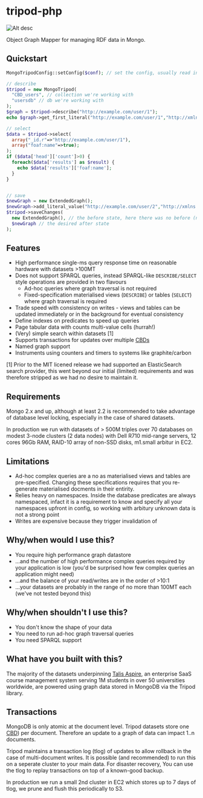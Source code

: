 tripod-php
==========

![Alt desc](http://95.138.143.82:3002/builds/TRI/status.png)

Object Graph Mapper for managing RDF data in Mongo.

Quickstart
----

```php
MongoTripodConfig::setConfig($conf); // set the config, usually read in as JSON from a file

// describe
$tripod = new MongoTripod(
  "CBD_users", // collection we're working with
  "usersdb" // db we're working with
);
$graph = $tripod->describe("http://example.com/user/1");
echo $graph->get_first_literal("http://example.com/user/1","http://xmlns.com/foaf/0.1/name"); 

// select
$data = $tripod->select(
  array("_id.r"=>"http://example.com/user/1"),
  array("foaf:name"=>true);
);
if ($data['head']['count']>0) {
  foreach($data['results'] as $result) {
    echo $data['results']['foaf:name'];
  }
}


// save
$newGraph = new ExtendedGraph();
$newGraph->add_literal_value("http://example.com/user/2","http://xmlns.com/foaf/0.1/name","John Smith");
$tripod->saveChanges(
  new ExtendedGraph(), // the before state, here there was no before (new data)
  $newGraph // the desired after state
);

```

Features
----

* High performance single-ms query response time on reasonable hardware with datasets >100MT
* Does not support SPARQL queries, instead SPARQL-like ```DESCRIBE/SELECT``` style operations are provided in two flavours
  * Ad-hoc queries where graph traversal is not required
  * Fixed-specification materialised views (```DESCRIBE```) or tables (```SELECT```) where graph traversal is required
* Trade speed with consistency on writes - views and tables can be updated immediately or in the background for eventual consistency
* Define indexes on predicates to speed up queries
* Page tabular data with counts multi-value cells (hurrah!)
* (Very) simple search within datasets [1]
* Supports transactions for updates over multiple [CBDs](http://www.w3.org/Submission/CBD/)
* Named graph support
* Instruments using counters and timers to systems like graphite/carbon

[1] Prior to the MIT licened release we had supported an ElasticSearch search provider, this went beyond our initial (limited) requirements and was therefore stripped as we had no desire to maintain it.

Requirements
----

Mongo 2.x and up, although at least 2.2 is recommended to take advantage of database level locking, especially in the case of shared datasets.

In production we run with datasets of > 500M triples over 70 databases on modest 3-node clusters (2 data nodes) with Dell R710 mid-range servers, 12 cores 96Gb RAM, RAID-10 array of non-SSD disks, m1.small arbitur in EC2.

Limitations
----

* Ad-hoc complex queries are a no as materialised views and tables are pre-specified. Changing these specifications requires that you re-generate materialised docments in their entirity.
* Relies heavy on namespaces. Inside the database predicates are always namespaced, infact it is a requirement to know and specify all your namespaces upfront in config, so working with arbitury unknown data is not a strong point
* Writes are expensive because they trigger invalidation of 

Why/when would I use this?
----

* You require high performance graph datastore 
* ...and the number of high performance complex queries required by your application is low (you'd be surprised how few complex queries an application might need)
* ...and the balance of your read/writes are in the order of >10:1
* ...your datasets are probably in the range of no more than 100MT each (we've not tested beyond this)

Why/when shouldn't I use this?
----

* You don't know the shape of your data
* You need to run ad-hoc graph traversal queries
* You need SPARQL support

What have you built with this?
----

The majority of the datasets underpinning [Talis Aspire](http://www.talis.com), an enterprise SaaS course management system serving 1M students in over 50 universities worldwide, are powered using graph data stored in MongoDB via the Tripod library.

Transactions
----

MongoDB is only atomic at the document level. Tripod datasets store one [CBD](http://www.w3.org/Submission/CBD/)) per document. Therefore an update to a graph of data can impact 1..n documents.

Tripod maintains a transaction log (tlog) of updates to allow rollback in the case of multi-document writes. It is possible (and recommended) to run this on a seperate cluster to your main data. For disaster recovery, You can use the tlog to replay transactions on top of a known-good backup.

In production we run a small 2nd cluster in EC2 which stores up to 7 days of tlog, we prune and flush this periodically to S3. 

